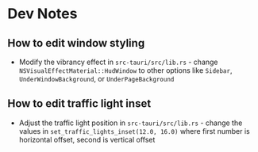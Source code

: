 # Dev Notes

## How to edit window styling
- Modify the vibrancy effect in `src-tauri/src/lib.rs` - change `NSVisualEffectMaterial::HudWindow` to other options like `Sidebar`, `UnderWindowBackground`, or `UnderPageBackground`

## How to edit traffic light inset
- Adjust the traffic light position in `src-tauri/src/lib.rs` - change the values in `set_traffic_lights_inset(12.0, 16.0)` where first number is horizontal offset, second is vertical offset
